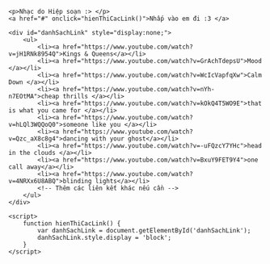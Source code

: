 <!DOCTYPE html>
<html lang="en">

<head>
    <meta charset="UTF-8">
    <meta http-equiv="X-UA-Compatible" content="IE=edge">
    <meta name="viewport" content="width=device-width, initial-scale=1.0">
    <title>Liên kết trang web</title>
</head>

<body>

    <p>Nhạc do Hiệp soạn :> </p>
    <a href="#" onclick="hienThiCacLink()">Nhấp vào em đi :3 </a>

    <div id="danhSachLink" style="display:none;">
        <ul>
            <li><a href="https://www.youtube.com/watch?v=jH1RNk8954Q">Kings & Queens</a></li>
            <li><a href="https://www.youtube.com/watch?v=GrAchTdepsU">Mood </a></li>
            <li><a href="https://www.youtube.com/watch?v=WcIcVapfqXw">Calm Down </a></li>
            <li><a href="https://www.youtube.com/watch?v=nYh-n7EOtMA">cheap thrills </a></li>
            <li><a href="https://www.youtube.com/watch?v=kOkQ4T5WO9E">that is what you came for </a></li>
            <li><a href="https://www.youtube.com/watch?v=hLQl3WQQoQ0">someone like you </a></li>
            <li><a href="https://www.youtube.com/watch?v=Qzc_aX8c8g4">dancing with your ghost</a></li>
            <li><a href="https://www.youtube.com/watch?v=-uFQzcY7YHc">head in the clouds </a></li>
            <li><a href="https://www.youtube.com/watch?v=BxuY9FET9Y4">one call away</a></li>
            <li><a href="https://www.youtube.com/watch?v=4NRXx6U8ABQ">blinding lights</a></li>
            <!-- Thêm các liên kết khác nếu cần -->
        </ul>
    </div>

    <script>
        function hienThiCacLink() {
            var danhSachLink = document.getElementById('danhSachLink');
            danhSachLink.style.display = 'block';
        }
    </script>

</body>

</html>
